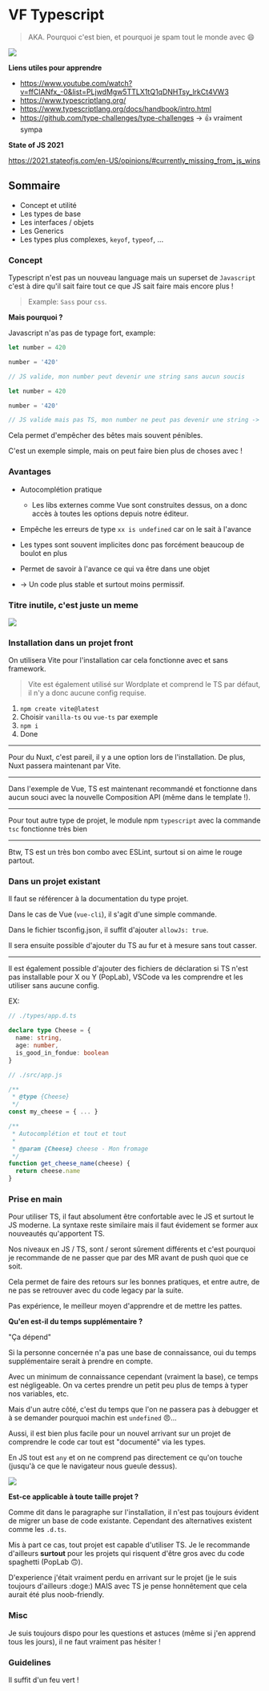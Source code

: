 # VF Typescript

> AKA. Pourquoi c'est bien, et pourquoi je spam tout le monde avec 😄

![](https://pics.me.me/welcome-to-javascript-where-the-objects-are-made-up-and-13411868.png)

**Liens utiles pour apprendre**

- <https://www.youtube.com/watch?v=ffCIANfx_-0&list=PLjwdMgw5TTLX1tQ1qDNHTsy_lrkCt4VW3>
- <https://www.typescriptlang.org/>
- <https://www.typescriptlang.org/docs/handbook/intro.html>
- <https://github.com/type-challenges/type-challenges> -> 👍 vraiment sympa

**State of JS 2021**

<https://2021.stateofjs.com/en-US/opinions/#currently_missing_from_js_wins>

## Sommaire

- Concept et utilité
- Les types de base
- Les interfaces / objets
- Les Generics
- Les types plus complexes, `keyof`, `typeof`, ...

### Concept

Typescript n'est pas un nouveau language mais un superset de `Javascript` c'est à dire qu'il sait faire tout ce que JS sait faire mais encore plus !

> Example: `Sass` pour `css`.

**Mais pourquoi ?**

Javascript n'as pas de typage fort, example:

```js
let number = 420

number = '420'

// JS valide, mon number peut devenir une string sans aucun soucis
```

```ts
let number = 420

number = '420'

// JS valide mais pas TS, mon number ne peut pas devenir une string -> Pas le droit en TS, un number reste un number -> Le fichier ne peut pas compiler
```

Cela permet d'empêcher des bêtes mais souvent pénibles.

C'est un exemple simple, mais on peut faire bien plus de choses avec !

### Avantages

- Autocomplétion pratique
  - Les libs externes comme Vue sont construites dessus, on a donc accès à toutes les options depuis notre éditeur.

- Empêche les erreurs de type `xx is undefined` car on le sait à l'avance
- Les types sont souvent implicites donc pas forcément beaucoup de boulot en plus
- Permet de savoir à l'avance ce qui va être dans une objet

- -> Un code plus stable et surtout moins permissif.

### Titre inutile, c'est juste un meme

![](https://external-content.duckduckgo.com/iu/?u=https%3A%2F%2Fdmitripavlutin.com%2Fstatic%2Ff3acca84aa642ed9f8591db27e382a90%2F5fd6b%2Ftypeof-5.jpg&f=1&nofb=1)

### Installation dans un projet front

On utilisera Vite pour l'installation car cela fonctionne avec et sans framework.

> Vite est également utilisé sur Wordplate et comprend le TS par défaut, il n'y a donc aucune config requise.

1. `npm create vite@latest`
2. Choisir `vanilla-ts` ou `vue-ts` par exemple
3. `npm i`
4. Done

---

Pour du Nuxt, c'est pareil, il y a une option lors de l'installation. De plus, Nuxt passera maintenant par Vite.

---

Dans l'exemple de Vue, TS est maintenant recommandé et fonctionne dans aucun souci avec la nouvelle Composition API (même dans le template !).

---

Pour tout autre type de projet, le module npm `typescript` avec la commande `tsc` fonctionne très bien

---

Btw, TS est un très bon combo avec ESLint, surtout si on aime le rouge partout.

### Dans un projet existant

Il faut se référencer à la documentation du type projet.

Dans le cas de Vue (`vue-cli`), il s'agit d'une simple commande.

Dans le fichier tsconfig.json, il suffit d'ajouter `allowJs: true`.

Il sera ensuite possible d'ajouter du TS au fur et à mesure sans tout casser.

---

Il est également possible d'ajouter des fichiers de déclaration si TS n'est pas installable pour X ou Y (PopLab), VSCode va les comprendre et les utiliser sans aucune config.

EX:

```ts
// ./types/app.d.ts

declare type Cheese = {
  name: string,
  age: number,
  is_good_in_fondue: boolean
}
```

```js
// ./src/app.js

/**
 * @type {Cheese}
 */
const my_cheese = { ... }

/**
 * Autocomplétion et tout et tout
 *
 * @param {Cheese} cheese - Mon fromage
 */
function get_cheese_name(cheese) {
  return cheese.name
}
```

### Prise en main

Pour utiliser TS, il faut absolument être confortable avec le JS et surtout le JS moderne. La syntaxe reste similaire mais il faut évidement se former aux nouveautés qu'apportent TS.

Nos niveaux en JS / TS, sont / seront sûrement différents et c'est pourquoi je recommande de ne passer que par des MR avant de push quoi que ce soit.

Cela permet de faire des retours sur les bonnes pratiques, et entre autre, de ne pas se retrouver avec du code legacy par la suite.

Pas expérience, le meilleur moyen d'apprendre et de mettre les pattes.

**Qu'en est-il du temps supplémentaire ?**

"Ça dépend"

Si la personne concernée n'a pas une base de connaissance, oui du temps supplémentaire serait à prendre en compte.

Avec un minimum de connaissance cependant (vraiment la base), ce temps est négligeable. On va certes prendre un petit peu plus de temps à typer nos variables, etc.

Mais d'un autre côté, c'est du temps que l'on ne passera pas à debugger et à se demander pourquoi machin est `undefined` 😠...

Aussi, il est bien plus facile pour un nouvel arrivant sur un projet de comprendre le code car tout est "documenté" via les types.

En JS tout est `any` et on ne comprend pas directement ce qu'on touche (jusqu'à ce que le navigateur nous gueule dessus).

![](https://external-content.duckduckgo.com/iu/?u=https%3A%2F%2Fi.redd.it%2Fd3b8tswrbxn31.jpg&f=1&nofb=1)

**Est-ce applicable à toute taille projet ?**

Comme dit dans le paragraphe sur l'installation, il n'est pas toujours évident de migrer un base de code existante. Cependant des alternatives existent comme les `.d.ts`.

Mis à part ce cas, tout projet est capable d'utiliser TS. Je le recommande d'ailleurs **surtout** pour les projets qui risquent d'être gros avec du code spaghetti (PopLab 🙃).

D'experience j'était vraiment perdu en arrivant sur le projet (je le suis toujours d'ailleurs :doge:) MAIS avec TS je pense honnêtement que cela aurait été plus noob-friendly.

### Misc

Je suis toujours dispo pour les questions et astuces (même si j'en apprend tous les jours), il ne faut vraiment pas hésiter !

### Guidelines

Il suffit d'un feu vert !
